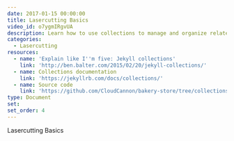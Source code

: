 ```yaml
---
date: 2017-01-15 00:00:00
title: Lasercutting Basics
video_id: o7ygmIRgvUA
description: Learn how to use collections to manage and organize related content
categories:
  - Lasercutting
resources:
  - name: 'Explain like I''m five: Jekyll collections'
    link: 'http://ben.balter.com/2015/02/20/jekyll-collections/'
  - name: Collections documentation
    link: 'https://jekyllrb.com/docs/collections/'
  - name: Source code
    link: 'https://github.com/CloudCannon/bakery-store/tree/collections'
type: Document
set:
set_order: 4
---
```


Lasercutting Basics

&nbsp;

&nbsp;